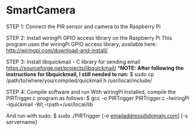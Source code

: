# SmartCamera
STEP 1: Connect the PIR sensor and camera to the Raspberry Pi

STEP 2: Install wiringPi GPIO access library on the Raspberry Pi
This program uses the wiringPi GPIO access library, available here:
http://wiringpi.com/download-and-install/

STEP 3: Install libquickmail - C library for sending email
https://sourceforge.net/projects/libquickmail/ 
***NOTE: After following the instructions for libquickmail, I still needed to run:**
     $ sudo cp /path/to/where/you/compiled/quickmail.h /usr/local/include/
     
STEP 4: Compile software and run
With wiringPi installed, compile the PIRTrigger.c program as follows:
$ gcc -o PIRTrigger PIRTrigger.c -lwiringPi -lquickmail -Wl,-rpath=/usr/local/lib

And run with sudo:
$ sudo ./PIRTrigger [-e emailaddress@domain.com] [-s servername]
